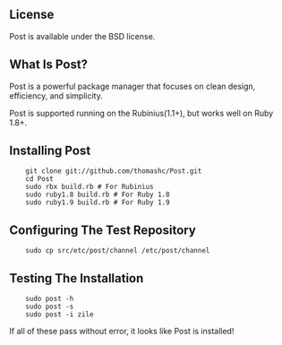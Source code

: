 ## License

Post is available under the BSD license.

## What Is Post?

Post is a powerful package manager that focuses on clean design, efficiency, and simplicity.

Post is supported running on the Rubinius(1.1+), but works well on Ruby 1.8+.

## Installing Post

        git clone git://github.com/thomashc/Post.git
        cd Post
        sudo rbx build.rb # For Rubinius
        sudo ruby1.8 build.rb # For Ruby 1.8
        sudo ruby1.9 build.rb # For Ruby 1.9

## Configuring The Test Repository

        sudo cp src/etc/post/channel /etc/post/channel

## Testing The Installation

        sudo post -h
        sudo post -s
        sudo post -i zile

If all of these pass without error, it looks like Post is installed!
